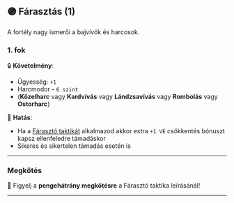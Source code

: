 ## 🟣 Fárasztás (1)

A fortély nagy ismerői a bajvívók és harcosok.

### 1. fok

🔒 **Követelmény**:
- Ügyesség: `+1`
- Harcmodor  **-** `6.szint`
- (**Közelharc** vagy **Kardvívás** vagy **Lándzsavívás** vagy **Rombolás** vagy **Ostorharc**)

🌟 **Hatás**:
- Ha a [Fárasztó taktikát](../065_02_harci_taktikak.md#fárasztó-taktika-) alkalmazod akkor extra `+1 VÉ` csökkentés bónuszt kapsz ellenfeledre támadáskor
- Sikeres és sikertelen támadás esetén is

---
### Megkötés

🔆 Figyelj a **pengehátrány megkötésre** a Fárasztó taktika leírásánál!

---
